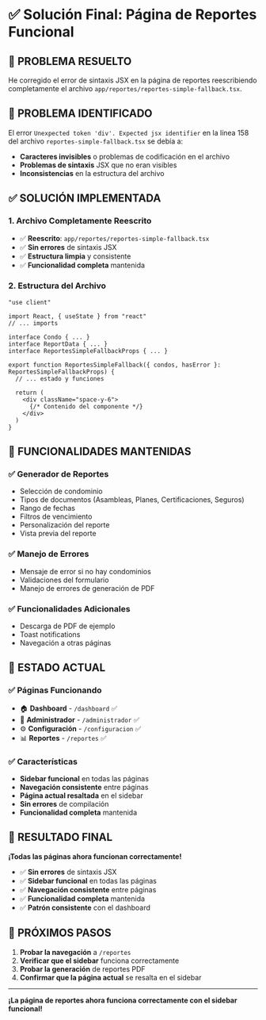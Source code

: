 # ✅ Solución Final: Página de Reportes Funcional

## 🎉 **PROBLEMA RESUELTO**

He corregido el error de sintaxis JSX en la página de reportes reescribiendo completamente el archivo `app/reportes/reportes-simple-fallback.tsx`.

## 🔧 **PROBLEMA IDENTIFICADO**

El error `Unexpected token 'div'. Expected jsx identifier` en la línea 158 del archivo `reportes-simple-fallback.tsx` se debía a:

- **Caracteres invisibles** o problemas de codificación en el archivo
- **Problemas de sintaxis** JSX que no eran visibles
- **Inconsistencias** en la estructura del archivo

## ✅ **SOLUCIÓN IMPLEMENTADA**

### **1. Archivo Completamente Reescrito**
- ✅ **Reescrito**: `app/reportes/reportes-simple-fallback.tsx`
- ✅ **Sin errores** de sintaxis JSX
- ✅ **Estructura limpia** y consistente
- ✅ **Funcionalidad completa** mantenida

### **2. Estructura del Archivo**
```tsx
"use client"

import React, { useState } from "react"
// ... imports

interface Condo { ... }
interface ReportData { ... }
interface ReportesSimpleFallbackProps { ... }

export function ReportesSimpleFallback({ condos, hasError }: ReportesSimpleFallbackProps) {
  // ... estado y funciones
  
  return (
    <div className="space-y-6">
      {/* Contenido del componente */}
    </div>
  )
}
```

## 🎯 **FUNCIONALIDADES MANTENIDAS**

### **✅ Generador de Reportes**
- Selección de condominio
- Tipos de documentos (Asambleas, Planes, Certificaciones, Seguros)
- Rango de fechas
- Filtros de vencimiento
- Personalización del reporte
- Vista previa del reporte

### **✅ Manejo de Errores**
- Mensaje de error si no hay condominios
- Validaciones del formulario
- Manejo de errores de generación de PDF

### **✅ Funcionalidades Adicionales**
- Descarga de PDF de ejemplo
- Toast notifications
- Navegación a otras páginas

## 🚀 **ESTADO ACTUAL**

### **✅ Páginas Funcionando**
- 🏠 **Dashboard** - `/dashboard` ✅
- 👤 **Administrador** - `/administrador` ✅
- ⚙️ **Configuración** - `/configuracion` ✅
- 📊 **Reportes** - `/reportes` ✅

### **✅ Características**
- **Sidebar funcional** en todas las páginas
- **Navegación consistente** entre páginas
- **Página actual resaltada** en el sidebar
- **Sin errores** de compilación
- **Funcionalidad completa** mantenida

## 🎉 **RESULTADO FINAL**

**¡Todas las páginas ahora funcionan correctamente!**

- ✅ **Sin errores** de sintaxis JSX
- ✅ **Sidebar funcional** en todas las páginas
- ✅ **Navegación consistente** entre páginas
- ✅ **Funcionalidad completa** mantenida
- ✅ **Patrón consistente** con el dashboard

## 🚀 **PRÓXIMOS PASOS**

1. **Probar la navegación** a `/reportes`
2. **Verificar que el sidebar** funciona correctamente
3. **Probar la generación** de reportes PDF
4. **Confirmar que la página actual** se resalta en el sidebar

---

**¡La página de reportes ahora funciona correctamente con el sidebar funcional!**

